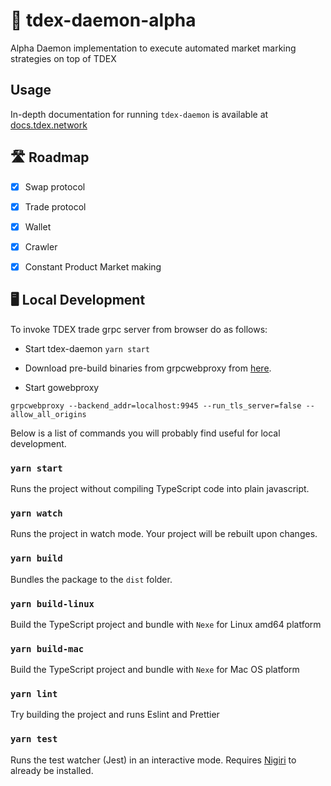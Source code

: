 # 💸 tdex-daemon-alpha
Alpha Daemon implementation to execute automated market marking strategies on top of TDEX


## Usage

In-depth documentation for running `tdex-daemon` is available at [docs.tdex.network](https://docs.tdex.network/tdex-daemon.html)

## 🛣 Roadmap

* [x] Swap protocol
* [x] Trade protocol
* [x] Wallet
* [x] Crawler
* [x] Constant Product Market making


## 🖥 Local Development

To invoke TDEX trade grpc server from browser do as follows:
- Start tdex-daemon 
`yarn start`
- Download pre-build binaries from grpcwebproxy from [here](https://github.com/improbable-eng/grpc-web/releases).

- Start gowebproxy

`grpcwebproxy --backend_addr=localhost:9945 --run_tls_server=false --allow_all_origins`

Below is a list of commands you will probably find useful for local development.

### `yarn start`

Runs the project without compiling TypeScript code into plain javascript.

### `yarn watch`

Runs the project in watch mode. Your project will be rebuilt upon changes.

### `yarn build`

Bundles the package to the `dist` folder.

### `yarn build-linux`

Build the TypeScript project and bundle with `Nexe` for Linux amd64 platform

### `yarn build-mac`

Build the TypeScript project and bundle with `Nexe` for Mac OS platform

### `yarn lint`

Try building the project and runs Eslint and Prettier

### `yarn test`

Runs the test watcher (Jest) in an interactive mode. Requires [Nigiri](https://nigiri.vulpem.com/#install) to already be installed.

